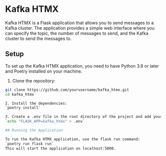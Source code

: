 # Kafka HTMX

Kafka HTMX is a Flask application that allows you to send messages to a Kafka cluster. The application provides a simple web interface where you can specify the topic, the number of messages to send, and the Kafka cluster to send the messages to.

## Setup

To set up the Kafka HTMX application, you need to have Python 3.8 or later and Poetry installed on your machine.

1. Clone the repository:

```bash
git clone https://github.com/yourusername/kafka_htmx.git
cd kafka_htmx

2. Install the dependencies:
`poetry install`

3. Create a .env file in the root directory of the project and add your configuration variables:
`echo "FLASK_APP=kafka_htmx" > .env`

## Running the Application

To run the Kafka HTMX application, use the flask run command:
`poetry run flask run`
This will start the application on localhost:5000.
